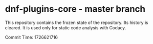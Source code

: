 # dnf-plugins-core - master branch

This repository contains the frozen state of the repository.
Its history is cleared. It is used only for static code
analysis with Codacy.

Commit Time: 1726621716